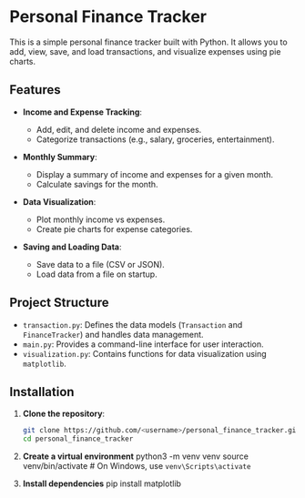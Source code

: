 # Personal Finance Tracker

This is a simple personal finance tracker built with Python. It allows you to add, view, save, and load transactions, and visualize expenses using pie charts.

## Features

- **Income and Expense Tracking**:
  - Add, edit, and delete income and expenses.
  - Categorize transactions (e.g., salary, groceries, entertainment).

- **Monthly Summary**:
  - Display a summary of income and expenses for a given month.
  - Calculate savings for the month.

- **Data Visualization**:
  - Plot monthly income vs expenses.
  - Create pie charts for expense categories.

- **Saving and Loading Data**:
  - Save data to a file (CSV or JSON).
  - Load data from a file on startup.

## Project Structure

- `transaction.py`: Defines the data models (`Transaction` and `FinanceTracker`) and handles data management.
- `main.py`: Provides a command-line interface for user interaction.
- `visualization.py`: Contains functions for data visualization using `matplotlib`.

## Installation

1. **Clone the repository**:

   ```bash
   git clone https://github.com/<username>/personal_finance_tracker.git
   cd personal_finance_tracker
   
2. **Create a virtual environment**
   python3 -m venv venv
   source venv/bin/activate  # On Windows, use `venv\Scripts\activate`

3. **Install dependencies**
   pip install matplotlib


